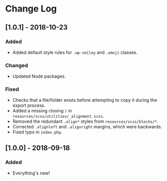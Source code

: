 # Change Log

## [1.0.1] - 2018-10-23

### Added

- Added default style rules for `.wp-smiley` and `.emoji` classes.

### Changed

- Updated Node packages.

### Fixed

- Checks that a file/folder exists before attempting to copy it during the export process.
- Added a missing closing `)` in `resources/scss/utilities/_alignment.scss`.
- Removed the redundant `.align*` styles from `resources/scss/blocks/*`.
- Corrected `.alignleft` and `.alignright` margins, which were backwards.
- Fixed typo in `index.php`.

## [1.0.0] - 2018-09-18

### Added

- Everything's new!
